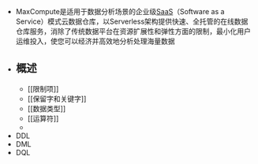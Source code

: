 - MaxCompute是适用于数据分析场景的企业级[SaaS](https://www.aliyun.com/getting-started/what-is/what-is-saas)（Software as a Service）模式云数据仓库，以Serverless架构提供快速、全托管的在线数据仓库服务，消除了传统数据平台在资源扩展性和弹性方面的限制，最小化用户运维投入，使您可以经济并高效地分析处理海量数据
- 概述
	-
	- [[限制项]]
	- [[保留字和关键字]]
	- [[数据类型]]
	- [[运算符]]
	-
- DDL
- DML
- DQL